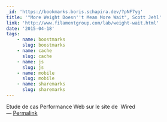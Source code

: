 ```yaml
---
_id: 'https://bookmarks.boris.schapira.dev/?pNF7yg'
title: '"More Weight Doesn''t Mean More Wait", Scott Jehl'
link: 'http://www.filamentgroup.com/lab/weight-wait.html'
date: '2015-04-18'
tags:
    - name: boostmarks
      slug: boostmarks
    - name: cache
      slug: cache
    - name: js
      slug: js
    - name: mobile
      slug: mobile
    - name: sharemarks
      slug: sharemarks
---
```


Etude de cas Performance Web sur le site de  Wired <br>&#8212;
<a href="https://bookmarks.boris.schapira.dev/?pNF7yg" title="Permalink">Permalink</a>
